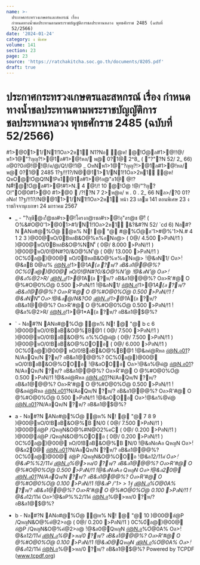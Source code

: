 ```yaml
---
name: >-
  ประกาศกระทรวงเกษตรและสหกรณ์ เรื่อง
  กำหนดทางน้ำชลประทานตามพระราชบัญญัติการชลประทานหลวง พุทธศักราช 2485 (ฉบับที่
  52/2566)
date: '2024-01-24'
category: ง พิเศษ
volume: 141
section: 23
page: 23
source: 'https://ratchakitcha.soc.go.th/documents/8205.pdf'
draft: true
---
```


# ประกาศกระทรวงเกษตรและสหกรณ์ เรื่อง กำหนดทางน้ำชลประทานตามพระราชบัญญัติการชลประทานหลวง พุทธศักราช 2485 (ฉบับที่ 52/2566)

#1>@01>1/N1!1Oล>2ห1์ N1?Nอ ํ@ห! @!Oํ@ล#1>@!!@/พ1>1@"?ญญ?!>@1ล#1>@!หล/ พ@ 0?1@ 2^8_ ( "?"?N 52/ 2_ 66) อ@0?0อํ@!@!@/ค/@/Q!/@!1@ _ OหNพ1>1@"?ญญ?!>@1ล#1>@!หล/ พ@ 0?1@ 2485 1?ฐ/!!1?/N@@11>1/N1!1Oล>2ห1์ ํ@ห! QหO@!Oํ@Q!N!Pค1@1ล#1>@!อ@"ล1@ @!? N#็!@!Oํ@ล#1>@!#1>N. 4 ํ@!/! 10 @!Oํ@ !@/"?ญ?O!"O@0#1>@0 #1>@0  /?!?N 7 2>ห@ค/ พ . 0 . 2_ 66 Nล>/?0 01?อNอ! 1?ฐ/!!1?/N@@11>1/N1!1Oล>2ห1์ หน้า 23 เลม 141 ตอนพิเศษ 23 ง ราชกิจจานุเบกษา 24 มกราคม 2567

- _ - "?ญชี@ง!้ํ@ชล#ร>@!โครงก@รชล#ร>@!อุ"ลร@ช @!ี ( O%&#O@0'1>@01>#1/N1!1Oล>2ห1์ &?&#?N 52/ `cd 6) Nล#?N ANอ#@%Oํ@ ํ@ห% N! @ "@ #@%Oํ@ล'1>#@%'1>N.# 4 1 2 3 )@00@หO/0BหลB&O@%ห%อNอ@> ( 0@/ 4.500 >PลN/!1 ) )@00@หO/0BหลB&O@%NN'็ ( 0@/ 8.000 >PลN/!1 ) )@00@หO/0!@N#?0/&O@%N'้@ ( 0@/ 13.000 >PลN/!1 ) 0C%0์ล@)@00@ หO/0BหลB&O@%ห%อNอ@> !ํ@&ลN1/ Oล>!ํ@&ลB 0@ล/% อํ@N.อ!1>@1*A(ล ?ห/? อB&ล1@$@%? 0C%0์ล@)@00@ หO/0BหลB&O@%NN'็ !ํ@&ลNN'็ Oล>!ํ@&ล@/N&?O0 อํ@N.อ!1>@1*A(ล ?ห/? อB&ล1@$@%? 0C%0์ล@)@00@ หO/0!@N#?0/&O@%N'้@ !ํ@&ลN'้@ Oล>!ํ@&ล%@2>R/ อํ@N.อ!1>@1*A(ล ?ห/? อB&ล1@$@%? R '#@ O @%Nห%Aอ% O ํ @ 4.000 >PลN/!1 !ํ@&ลB 0@ล/% อํ@N.อ!1>@1*A(ล ?ห/? อB&ล1@$@%? Oล>R'#@ O @%#O@0%Oํ@ 0.500 >PลN/!1 !ํ@&ลN1/ อํ@N.อ!1>@1*A(ล ?ห/? อB&ล1@$@%? R'#@ O @%Nห%Aอ%Oํ@ 7.500 >PลN/!1 !ํ@&ลRหลN#BN Oล>!ํ@&ลNN'็ อํ@N.อ!1>@1*A(ล ?ห/? อB&ล1@$@%? Oล>R'#@ O @%#O@0%Oํ@ 0.500 >PลN/!1 !ํ@&ลNN'็ Oล>!ํ@&ล@/N&?O0 อํ@N.อ!1>@1*A(ล ?ห/? อB&ล1@$@%? R'#@ O @%Nห%Aอ%Oํ@ 12.500 >PลN/!1 !ํ@&ล@&>% อํ@N.อB O@/'B้% ?ห/? อB&ล1@$@%? Oล>R'#@ O @%#O@0%Oํ@ 0.500 >PลN/!1 !ํ@&ล%@2>R/ อํ@N.อ!1>@1*A(ล ?ห/? อB&ล1@$@%?

- ` - Nล#?N ANอ#@%Oํ@ ํ@ห% N! @ "@ b c 6 )@00@หO/0!BลB&O@%B@1 ( 0@/ 7.500 >PลN/!1 ) )@00@หO/0!BลB&O@% อ%%Oํ@คํ@ ( 0@/ 7.500 >PลN/!1 ) )@00@หO/0!BลB&O@%OOอ ( 0@/ 6.000 >PลN/!1 ) 0C%0์ล@)@00@ หO/0!BลB&O@%B@1 !ํ@&ลคํ@Rหล อํ@N.อ01?N/AอQห/N ?ห/? อB&ล1@$@%? 0C%0์ล@)@00@ หO/0!BลB&O@% อ%%Oํ@คํ@ !ํ@&ลคํ@Rหล Oล>!ํ@&ล อ%QหญN อํ@N.อ01?N/AอQห/N ?ห/? อB&ล1@$@%? 0C%0์ล@)@00@ หO/0!BลB&O@%OOอ !ํ@&ลOOอ Oล>!ํ@&ล%@คํ@ อํ@N.อ01?N/AอQห/N ?ห/? อB&ล1@$@%? R'#@ O @%Nห%Aอ%Oํ@ 7.000 >PลN/!1 !ํ@&ลคํ@Rหล อํ@N.อ01?N/AอQห/N ?ห/? อB&ล1@$@%? Oล>R'#@ O @%#O@0%Oํ@ 0.500 >PลN/!1 !ํ@&ลคํ@Rหล อํ@N.อ01?N/AอQห/N ?ห/? อB&ล1@$@%? R'#@ O @%Nห%Aอ%Oํ@ 7.000 >PลN/!1 !ํ@&ล อ%QหญN อํ@N.อ01?N/AอQห/N ?ห/? อB&ล1@$@%? Oล>R'#@ O @%#O@0%Oํ@ 0.500 >PลN/!1 !ํ@&ลคํ@Rหล อํ@N.อ01?N/AอQห/N ?ห/? อB&ล1@$@%? R'#@ O @%Nห%Aอ%Oํ@ 5.500 >PลN/!1 !ํ@&ลOOอ Oล>!ํ@&ล20@ อํ@N.อ01?N/AอQห/N ?ห/? อB&ล1@$@%? Oล>R'#@ O @%#O@0%Oํ@ 0.500 >PลN/!1 !ํ@&ลOOอ Oล>!ํ@&ล%@คํ@ อํ@N.อ01?N/AอQห/N ?ห/? อB&ล1@$@%?

- a - Nล#?N ANอ#@%Oํ@ ํ@ห% N! @ "@ 7 8 9 )@00@หO/0!BลB&O@%B N/0 ( 0@/ 7.500 >PลN/!1 ) )@00@ลํ@P /QหญN&O@%#N@O2%คC ( 0@/ 0.200 >PลN/!1 ) )@00@ลํ@P /QหญN&O@%OOอ ( 0@/ 0.200 >PลN/!1 ) 0C%0์ล@)@00@ หO/0!BลB&O@%B N/0 !ํ@&ลNอAอ QหญN Oล>!ํ@&ล20@ อํ@N.อ01?N/AอQห/N ?ห/? อB&ล1@$@%? 0C%0์ล@)@00@ ลํ@P /QหญN&O@%#N@O2%คC !ํ@&ลP /'1> > 1ฐ์ อํ@N.อ%Oํ@0A% ?ห/? อB&ล1@$@%? 0C%0์ล@)@00@ ลํ@P /QหญN&O@%OOอ !ํ@&ล*12/11ค์ Oล>!ํ@&ลP%%2/11ค์ อํ@N.อ%@>หล/0 ?ห/? อB&ล1@$@%? R'#@ O @%Nห%Aอ%Oํ@ 7.000 >PลN/!1 !ํ@&ล!>&N@0 Oล>!ํ@&ล20@ อํ@N.อ01?N/AอQห/N ?ห/? อB&ล1@$@%? Oล>R'#@ O @%#O@0%Oํ@ 0.500 >PลN/!1 !ํ@&ลNอAอ QหญN Oล>!ํ@&ล20@ อํ@N.อ01?N/AอQห/N ?ห/? อB&ล1@$@%? R'#@ O @%Nห%Aอ%Oํ@ 0.100 >PลN/!1 !ํ@&ลP /'1> > 1ฐ์ อํ@N.อ%Oํ@0A% ?ห/? อB&ล1@$@%? Oล>R'#@ O @%#O@0%Oํ@ 0.100 >PลN/!1 !ํ@&ลP /'1> > 1ฐ์ อํ@N.อ%Oํ@0A% ?ห/? อB&ล1@$@%? R'#@ O @%Nห%Aอ%Oํ@ 0.100 >PลN/!1 !ํ@&ล*12/11ค์ Oล>!ํ@&ลP%%2/11ค์ อํ@N.อ%@>หล/0 ?ห/? อB&ล1@$@%? Oล>R'#@ O @%#O@0%Oํ@ 0.100 >PลN/!1 !ํ@&ล*12/11ค์ Oล>!ํ@&ลP%%2/11ค์ อํ@N.อ%@>หล/0 ?ห/? อB&ล1@$@%?

- b - Nล#?N ANอ#@%Oํ@ ํ@ห% N! @ "@ 10 )@00@ลํ@P /QหญN&O@%คํ@2>อ@ ( 0@/ 0.200 >PลN/!1 ) 0C%0์ล@)@00@ ลํ@P /QหญN&O@%คํ@2>อ@ !ํ@&ล0@QหญN อํ@N.อ%Oํ@0A% Oล>!ํ@&ล*12/11ค์ อํ@N.อ%@>หล/0 ?ห/? อB&ล1@$@%? R'#@ O @%Nห%Aอ%Oํ@ 0.100 >PลN/!1 !ํ@&ล0@QหญN อํ@N.อ%Oํ@0A% Oล>!ํ@&ล*12/11ค์ อํ@N.อ%@>หล/0 ?ห/? อB&ล1@$@%? Oล>R'#@ O @%#O@0%Oํ@ 0.100 >PลN/!1 !ํ@&ล0@QหญN อํ@N.อ%Oํ@0A% Oล>!ํ@&ล*12/11ค์ อํ@N.อ%@>หล/0 ?ห/? อB&ล1@$@%? Powered by TCPDF (www.tcpdf.org)
